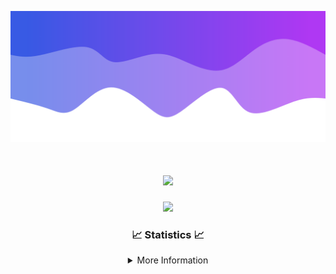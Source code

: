 ![Header](./IMG_4001.png)
<div align="center">

<h1 align="center">
  <a href="https://git.io/typing-svg">
    <img src="https://readme-typing-svg.herokuapp.com/?lines=Welcome+to+my+profile!+👋;JavaScript+developer.;&center=true&size=25">
  </a>
</h1>

<p align="center">
  <img src="https://lanyard.cnrad.dev/api/624702585596805130" />
</p>

### 📈 Statistics 📈
<details>
    <summary>More Information</summary>
    <br/>

<!--START_SECTION:waka-->
![Code Time](http://img.shields.io/badge/Code%20Time-10%20hrs%2012%20mins-blue)

![Profile Views](http://img.shields.io/badge/Profile%20Views-108-blue)

**🐱 My GitHub Data** 

> 📦 957 Bytes Used in GitHub's Storage 
 > 
> 🏆 22 Contributions in the Year 2023
 > 
> 🚫 Not Opted to Hire
 > 
> 📜 5 Public Repositories 
 > 
> 🔑 1 Private Repositories 
 > 
**I'm an Early 🐤** 

```text
🌞 Morning                124 commits         █████░░░░░░░░░░░░░░░░░░░░   21.38 % 
🌆 Daytime                222 commits         ██████████░░░░░░░░░░░░░░░   38.28 % 
🌃 Evening                208 commits         █████████░░░░░░░░░░░░░░░░   35.86 % 
🌙 Night                  26 commits          █░░░░░░░░░░░░░░░░░░░░░░░░   04.48 % 
```
📅 **I'm Most Productive on Thursday** 

```text
Monday                   89 commits          ████░░░░░░░░░░░░░░░░░░░░░   15.34 % 
Tuesday                  69 commits          ███░░░░░░░░░░░░░░░░░░░░░░   11.90 % 
Wednesday                112 commits         █████░░░░░░░░░░░░░░░░░░░░   19.31 % 
Thursday                 124 commits         █████░░░░░░░░░░░░░░░░░░░░   21.38 % 
Friday                   59 commits          ███░░░░░░░░░░░░░░░░░░░░░░   10.17 % 
Saturday                 60 commits          ███░░░░░░░░░░░░░░░░░░░░░░   10.34 % 
Sunday                   67 commits          ███░░░░░░░░░░░░░░░░░░░░░░   11.55 % 
```


📊 **This Week I Spent My Time On** 

```text
🕑︎ Time Zone: America/New_York

💬 Programming Languages: 
Java                     35 mins             ███████████████████████░░   91.70 % 
YAML                     3 mins              ██░░░░░░░░░░░░░░░░░░░░░░░   08.30 % 

🔥 Editors: 
IntelliJ                 39 mins             █████████████████████████   100.00 % 

🐱‍💻 Projects: 
Blast                    39 mins             █████████████████████████   100.00 % 

💻 Operating System: 
Windows                  39 mins             █████████████████████████   100.00 % 
```

**I Mostly Code in Java** 

```text
Java                     14 repos            █████████████████████░░░░   82.35 % 
JavaScript               2 repos             ███░░░░░░░░░░░░░░░░░░░░░░   11.76 % 
C++                      1 repo              █░░░░░░░░░░░░░░░░░░░░░░░░   05.88 % 
```



**Timeline**

![Lines of Code chart](https://raw.githubusercontent.com/DevDipin/DevDipin/main/assets/bar_graph.png)


 Last Updated on 25/09/2023 06:13:43 UTC
<!--END_SECTION:waka-->

![Footer](./IMG_4002.png)